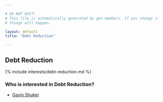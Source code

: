 ```yaml
---

# DO NOT EDIT!
# This file is automatically generated by get-members. If you change it, bad
# things will happen.

layout: default
title: "Debt Reduction"

---
```


## Debt Reduction

{% include interests/debt-reduction.md %}

### Who is interested in Debt Reduction?


* [Gavin Shuker](/members/gavin-shuker.html)
